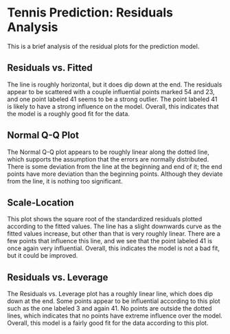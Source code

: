 # Tennis Prediction: Residuals Analysis

This is a brief analysis of the residual plots for the prediction model.

## Residuals vs. Fitted

The line is roughly horizontal, but it does dip down at the end. The residuals appear to be scattered with a couple influential points marked 54 and 23, and one point labeled 41 seems to be a strong outlier. The point labeled 41 is likely to have a strong influence on the model. Overall, this indicates that the model is a roughly good fit for the data. 

## Normal Q-Q Plot

The Normal Q-Q plot appears to be roughly linear along the dotted line, which supports the assumption that the errors are normally distributed. There is some deviation from the line at the beginning and end of it; the end points have more deviation than the beginning points. Although they deviate from the line, it is nothing too significant.

## Scale-Location

This plot shows the square root of the standardized residuals plotted according to the fitted values. The line has a slight downwards curve as the fitted values increase, but other than that is very roughly linear. There are a few points that influence this line, and we see that the point labeled 41 is once again very influential. Overall, this indicates the model is not a bad fit, but it could be improved.  

## Residuals vs. Leverage

The Residuals vs. Leverage plot has a roughly linear line, which does dip down at the end. Some points appear to be influential according to this plot such as the one labeled 3 and again 41. No points are outside the dotted lines, which indicates that no points have extreme influence over the model. Overall, this model is a fairly good fit for the data according to this plot. 